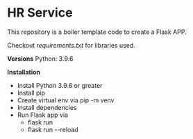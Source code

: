 # HR Service

This repository is a boiler template code to create a Flask APP.


Checkout *requirements.txt* for libraries used.

**Versions**
Python: 3.9.6

**Installation**
* Install Python 3.9.6 or greater
* Install pip
* Create virtual env via pip -m venv
* Install dependencies
* Run Flask app via
  * flask run
  * flask run --reload
